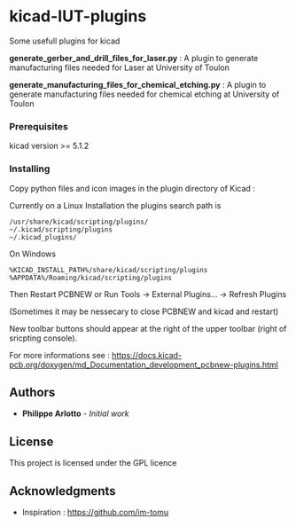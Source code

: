 # kicad-IUT-plugins

Some usefull plugins for kicad

**generate_gerber_and_drill_files_for_laser.py** : A plugin to generate manufacturing files needed for Laser at University of Toulon

**generate_manufacturing_files_for_chemical_etching.py** : A plugin to generate manufacturing files needed for chemical etching at University of Toulon

### Prerequisites

kicad version >= 5.1.2 

### Installing

Copy python files and icon images in the plugin directory of Kicad :

Currently on a Linux Installation the plugins search path is

    /usr/share/kicad/scripting/plugins/
    ~/.kicad/scripting/plugins
    ~/.kicad_plugins/

On Windows

    %KICAD_INSTALL_PATH%/share/kicad/scripting/plugins
    %APPDATA%/Roaming/kicad/scripting/plugins

Then Restart PCBNEW or Run Tools -> External Plugins... -> Refresh Plugins

(Sometimes it may be nessecary to close PCBNEW and kicad and restart)

New toolbar buttons should appear at the right of the upper toolbar (right of sricpting console).

For more informations see : https://docs.kicad-pcb.org/doxygen/md_Documentation_development_pcbnew-plugins.html


## Authors

* **Philippe Arlotto** - *Initial work* 

## License

This project is licensed under the GPL licence

## Acknowledgments

* Inspiration : https://github.com/im-tomu




